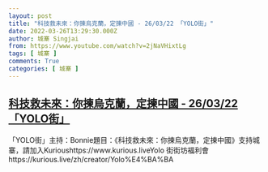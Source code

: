 ```yaml
---
layout: post
title: "科技救未來：你揀烏克蘭，定揀中國 - 26/03/22 「YOLO街」"
date: 2022-03-26T13:29:30.000Z
author: 城寨 Singjai
from: https://www.youtube.com/watch?v=2jNaVHixtLg
tags: [ 城寨 ]
comments: True
categories: [ 城寨 ]
---
```

<!--1648301370000-->
[科技救未來：你揀烏克蘭，定揀中國 - 26/03/22 「YOLO街」](https://www.youtube.com/watch?v=2jNaVHixtLg)
------

<div>
「YOLO街」主持：Bonnie題目：《科技救未來：你揀烏克蘭，定揀中國》支持城寨，請加入Kurioushttps://www.kurious.liveYolo 街街坊福利會   https://kurious.live/zh/creator/Yolo%E4%BA%BA
</div>
